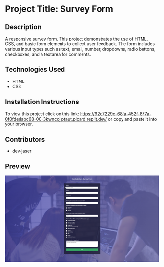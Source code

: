 # Project Title: Survey Form

## Description
A responsive survey form. This project demonstrates the use of HTML, CSS, and basic form elements to collect user feedback. The form includes various input types such as text, email, number, dropdowns, radio buttons, checkboxes, and a textarea for comments.

## Technologies Used
- HTML
- CSS


## Installation Instructions
To view this project click on this link: https://92d7229c-68fa-452f-877a-0f0fdedabc68-00-3kwncojjptaut.picard.replit.dev/ or copy and paste it into your browser.

## Contributors
- dev-jaser

## Preview
![survey form](image.png)